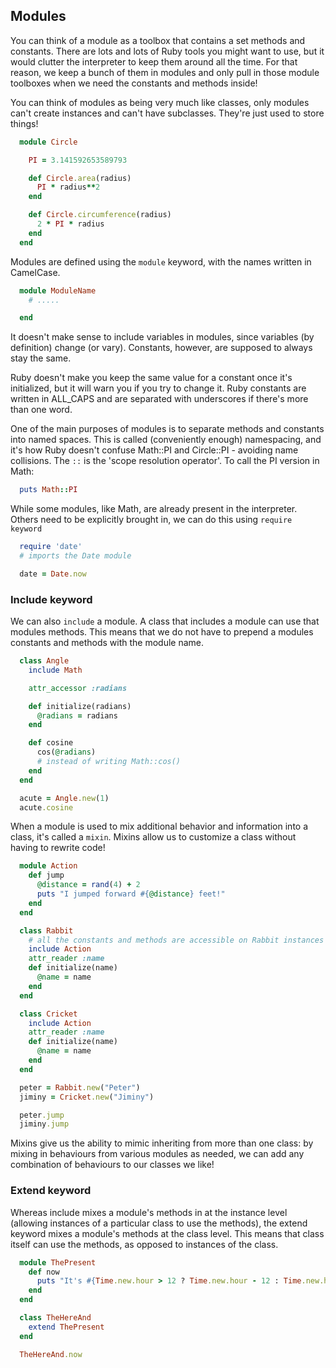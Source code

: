 ## Modules

You can think of a module as a toolbox that contains a set methods and constants. There are lots and lots of Ruby tools you might want to use, but it would clutter the interpreter to keep them around all the time. For that reason, we keep a bunch of them in modules and only pull in those module toolboxes when we need the constants and methods inside!

You can think of modules as being very much like classes, only modules can't create instances and can't have subclasses. They're just used to store things!


```ruby
  module Circle

    PI = 3.141592653589793

    def Circle.area(radius)
      PI * radius**2
    end

    def Circle.circumference(radius)
      2 * PI * radius
    end
  end
```

Modules are defined using the `module` keyword, with the names written in CamelCase.

```ruby
  module ModuleName
    # .....

  end  
```

It doesn't make sense to include variables in modules, since variables (by definition) change (or vary). Constants, however, are supposed to always stay the same.

Ruby doesn't make you keep the same value for a constant once it's initialized, but it will warn you if you try to change it. Ruby constants are written in ALL_CAPS and are separated with underscores if there's more than one word.

One of the main purposes of modules is to separate methods and constants into named spaces. This is called (conveniently enough) namespacing, and it's how Ruby doesn't confuse Math::PI and Circle::PI - avoiding name collisions. The `::` is the 'scope resolution operator'. To call the PI version in Math:

```ruby
  puts Math::PI
```

While some modules, like Math, are already present in the interpreter. Others need to be explicitly brought in, we can do this using `require keyword`

```ruby
  require 'date'
  # imports the Date module

  date = Date.now
```  

### Include keyword

We can also `include` a module. A class that includes a module can use that modules methods. This means that we do not have to prepend a modules constants and methods with the module name.

```ruby
  class Angle
    include Math

    attr_accessor :radians

    def initialize(radians)
      @radians = radians
    end

    def cosine
      cos(@radians)
      # instead of writing Math::cos()
    end
  end

  acute = Angle.new(1)
  acute.cosine
```

When a module is used to mix additional behavior and information into a class, it's called a `mixin`. Mixins allow us to customize a class without having to rewrite code!


```ruby
  module Action
    def jump
      @distance = rand(4) + 2
      puts "I jumped forward #{@distance} feet!"
    end
  end

  class Rabbit
    # all the constants and methods are accessible on Rabbit instances just as if they were defined on the Rabbit class itself.
    include Action
    attr_reader :name
    def initialize(name)
      @name = name
    end
  end

  class Cricket
    include Action
    attr_reader :name
    def initialize(name)
      @name = name
    end
  end

  peter = Rabbit.new("Peter")
  jiminy = Cricket.new("Jiminy")

  peter.jump
  jiminy.jump
```

Mixins give us the ability to mimic inheriting from more than one class: by mixing in behaviours from various modules as needed, we can add any combination of behaviours to our classes we like!


### Extend keyword

Whereas include mixes a module's methods in at the instance level (allowing instances of a particular class to use the methods), the extend keyword mixes a module's methods at the class level. This means that class itself can use the methods, as opposed to instances of the class.

```ruby
  module ThePresent
    def now
      puts "It's #{Time.new.hour > 12 ? Time.new.hour - 12 : Time.new.hour}:#{Time.new.min} #{Time.new.hour > 12 ? 'PM' : 'AM'} (GMT)."
    end
  end

  class TheHereAnd
    extend ThePresent
  end

  TheHereAnd.now
```

